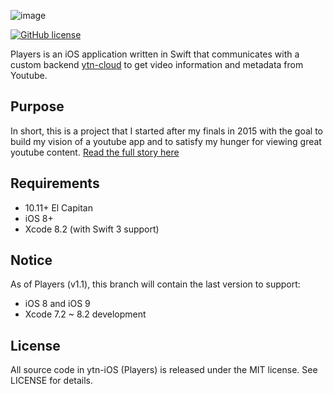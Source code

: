 ![image](https://github.com/nextseto/ytn-iOS/blob/master/assets/header-ytn-ios.png)

[![GitHub license](https://img.shields.io/badge/license-MIT-blue.svg)](https://raw.githubusercontent.com/nextseto/Verilog-Projects/master/LICENSE)

Players is an iOS application written in Swift that communicates with a custom backend [ytn-cloud]() to get video information and metadata from Youtube.

## Purpose

In short, this is a project that I started after my finals in 2015 with the goal to build my vision of a youtube app and to satisfy my hunger for viewing great youtube content. [Read the full story here](https://nextseto.github.io/project/ytn.html)

## Requirements

- 10.11+ El Capitan
- iOS 8+
- Xcode 8.2 (with Swift 3 support)

## Notice

As of Players (v1.1), this branch will contain the last version to support: 

- iOS 8 and iOS 9
- Xcode 7.2 ~ 8.2 development

## License

All source code in ytn-iOS (Players) is released under the MIT license. See LICENSE for details.